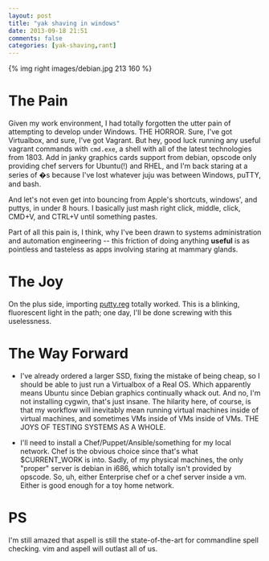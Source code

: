 ```yaml
---
layout: post
title: "yak shaving in windows"
date: 2013-09-18 21:51
comments: false
categories: [yak-shaving,rant]
---
```


{% img right images/debian.jpg 213 160 %}

The Pain
========

Given my work environment, I had totally forgotten the utter pain of attempting
to develop under Windows. THE HORROR. Sure, I've got Virtualbox, and sure, I've
got Vagrant. But hey, good luck running any useful vagrant commands with
`cmd.exe`, a shell with all of the latest technologies from 1803. Add in janky
graphics cards support from debian, opscode only providing chef servers for
Ubuntu(!) and RHEL, and I'm back staring at a series of �s because I've lost whatever juju
was between Windows, puTTY, and bash.

And let's not even get into bouncing from Apple's shortcuts, windows', and
puttys, in under 8 hours. I basically just mash right click, middle, click,
CMD+V, and CTRL+V until something pastes.

Part of all this pain is, I think, why I've been drawn to systems
administration and automation engineering -- this friction of doing anything **useful** is as pointless
and tasteless as apps involving staring at mammary glands.

The Joy
=======

On the plus side, importing [putty.reg](https://raw.github.com/mattjalexander/dotfiles/master/manual/putty.reg) totally worked. This is a blinking, fluorescent light in the path; one day, I'll be done screwing with this uselessness.

The Way Forward
===============

- I've already ordered a larger SSD, fixing the mistake of being cheap, so I
  should be able to just run a Virtualbox of a Real OS. Which apparently means
  Ubuntu since Debian graphics continually whack out. And no, I'm not installing
  cygwin, that's just insane. The hilarity here, of course, is that my workflow
  will inevitably mean running virtual machines inside of virtual machines, and
  sometimes VMs inside of VMs inside of VMs. THE JOYS OF TESTING SYSTEMS AS A
  WHOLE.

- I'll need to install a Chef/Puppet/Ansible/something for my local network.
  Chef is the obvious choice since that's what $CURRENT_WORK is into. Sadly, of
  my physical machines, the only "proper" server is debian in i686, which
  totally isn't provided by opscode. So, uh, either Enterprise chef or a chef
  server inside a vm. Either is good enough for a toy home network.

PS
==

I'm still amazed that aspell is still the state-of-the-art for commandline spell
checking. vim and aspell will outlast all of us.
